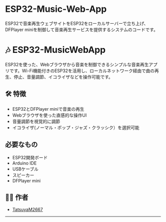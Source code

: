 # ESP32-Music-Web-App
ESP32で音楽再生ウェブサイトをESP32をローカルサーバーで立ち上げ、DFPlayer miniを制御して音楽再生サービスを提供するシステムのコードです。
# 🎶 ESP32-MusicWebApp

ESP32を使った、Webブラウザから音楽を制御できるシンプルな音楽再生アプリです。Wi-Fi機能付きのESP32を活用し、ローカルネットワーク経由で曲の再生、停止、音量調節、イコライザなどを操作可能です。

## 🛠️ 特徴
- ESP32とDFPlayer miniで音楽の再生
- Webブラウザを使った直感的な操作UI
- 音量調節を視覚的に調節
- イコライザ(ノーマル・ポップ・ジャズ・クラッシク）を選択可能


## 必要なもの
- ESP32開発ボード
- Arduino IDE
- USBケーブル
- スピーカー
- DFPlayer mini
  
## 👨‍💻 作者
- [TatsuyaM2667](https://github.com/TatsuyaM2667)

---

